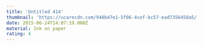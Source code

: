 ```yaml
---
title: 'Untitled 414'
thumbnail: 'https://ucarecdn.com/948b47e1-5f06-4cef-bc57-ead7356458a5/'
date: 2015-06-24T14:07:19.000Z
material: Ink on paper
rating: 4
---
```

